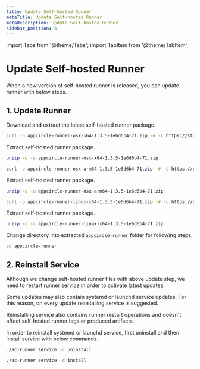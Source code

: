 ```yaml
---
title: Update Self-hosted Runner
metaTitle: Update Self-hosted Runner
metaDescription: Update Self-hosted Runner
sidebar_position: 6
---
```


import Tabs from '@theme/Tabs';
import TabItem from '@theme/TabItem';

# Update Self-hosted Runner

When a new version of self-hosted runner is released, you can update runner with below steps.

## 1. Update Runner

Download and extract the latest self-hosted runner package.

<Tabs>
  <TabItem value="osx-x64" label="macOS x64" default>

   ```bash
curl -o appcircle-runner-osx-x64-1.3.5-1e6d6b4-71.zip -# -L https://storage.googleapis.com/appcircle-dev-common/self-hosted/runner/appcircle-runner-osx-x64-1.3.5-1e6d6b4-71.zip
```

Extract self-hosted runner package.

   ```bash
unzip -o -u appcircle-runner-osx-x64-1.3.5-1e6d6b4-71.zip
```

  </TabItem>
  <TabItem value="osx-arm64" label="macOS arm64">

   ```bash
curl -o appcircle-runner-osx-arm64-1.3.5-1e6d6b4-71.zip -# -L https://storage.googleapis.com/appcircle-dev-common/self-hosted/runner/appcircle-runner-osx-arm64-1.3.5-1e6d6b4-71.zip
```

Extract self-hosted runner package.

   ```bash
unzip -o -u appcircle-runner-osx-arm64-1.3.5-1e6d6b4-71.zip
```

  </TabItem>

  <TabItem value="linux-x64" label="Linux x64">

   ```bash
curl -o appcircle-runner-linux-x64-1.3.5-1e6d6b4-71.zip -# -L https://storage.googleapis.com/appcircle-dev-common/self-hosted/runner/appcircle-runner-linux-x64-1.3.5-1e6d6b4-71.zip
```

Extract self-hosted runner package.

   ```bash
unzip -o -u appcircle-runner-linux-x64-1.3.5-1e6d6b4-71.zip
```

  </TabItem>
</Tabs>

Change directory into extracted `appcircle-runner` folder for following steps.

```bash
cd appcircle-runner
```

## 2. Reinstall Service

Although we change self-hosted runner files with above update step, we need to restart runner service in order to activate latest updates.

Some updates may also contain systemd or launchd service updates. For this reason, on every update reinstalling service is suggested.

Reinstalling service also contains runner restart operations and doesn't affect self-hosted runner logs or produced artifacts.

In order to reinstall systemd or launchd service, first uninstall and then install service with below commands.

```bash
./ac-runner service -c uninstall
```

```bash
./ac-runner service -c install
```
